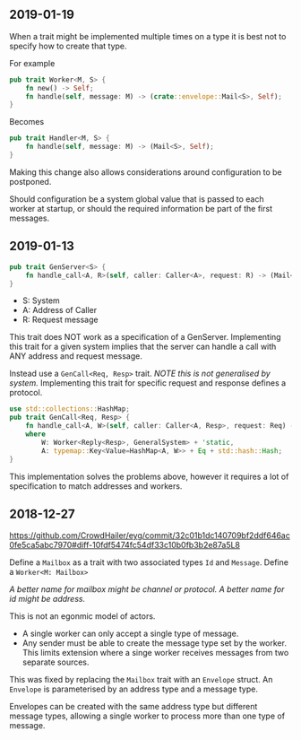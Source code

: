 ## 2019-01-19

When a trait might be implemented multiple times on a type it is best not to specify how to create that type.

For example

```rs
pub trait Worker<M, S> {
    fn new() -> Self;
    fn handle(self, message: M) -> (crate::envelope::Mail<S>, Self);
}
```

Becomes

```rs
pub trait Handler<M, S> {
    fn handle(self, message: M) -> (Mail<S>, Self);
}
```

Making this change also allows considerations around configuration to be postponed.

Should configuration be a system global value that is passed to each worker at startup, or should the required information be part of the first messages.

## 2019-01-13

```rust
pub trait GenServer<S> {
    fn handle_call<A, R>(self, caller: Caller<A>, request: R) -> (Mail<S>, Self);
}
```
- S: System
- A: Address of Caller
- R: Request message

This trait does NOT work as a specification of a GenServer.
Implementing this trait for a given system implies that the server can handle a call with ANY address and request message.

Instead use a `GenCall<Req, Resp>` trait.
*NOTE this is not generalised by system.*
Implementing this trait for specific request and response defines a protocol.

```rust
use std::collections::HashMap;
pub trait GenCall<Req, Resp> {
    fn handle_call<A, W>(self, caller: Caller<A, Resp>, request: Req) -> (Mail<GeneralSystem>, Self)
    where
        W: Worker<Reply<Resp>, GeneralSystem> + 'static,
        A: typemap::Key<Value=HashMap<A, W>> + Eq + std::hash::Hash;
}
```

This implementation solves the problems above,
however it requires a lot of specification to match addresses and workers.

## 2018-12-27

https://github.com/CrowdHailer/eyg/commit/32c01b1dc140709bf2ddf646ac0fe5ca5abc7970#diff-10fdf5474fc54df33c10b0fb3b2e87a5L8

Define a `Mailbox` as a trait with two associated types `Id` and `Message`.
Define a `Worker<M: Mailbox>`

*A better name for mailbox might be channel or protocol.
A better name for id might be address.*

This is not an egonmic model of actors.
- A single worker can only accept a single type of message.
- Any sender must be able to create the message type set by the worker.
  This limits extension where a singe worker receives messages from two separate sources.

This was fixed by replacing the `Mailbox` trait with an `Envelope` struct.
An `Envelope` is parameterised by an address type and a message type.

Envelopes can be created with the same address type but different message types,
allowing a single worker to process more than one type of message.

